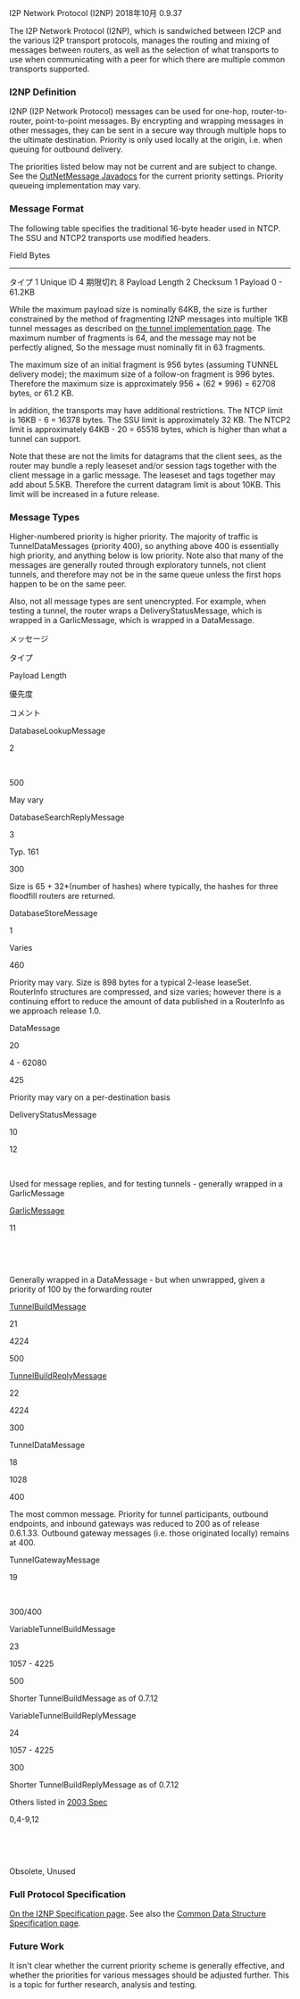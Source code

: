  I2P Network
Protocol (I2NP) 2018年10月 0.9.37 

The I2P Network Protocol (I2NP), which is sandwiched between I2CP and
the various I2P transport protocols, manages the routing and mixing of
messages between routers, as well as the selection of what transports to
use when communicating with a peer for which there are multiple common
transports supported.

### I2NP Definition

I2NP (I2P Network Protocol) messages can be used for one-hop,
router-to-router, point-to-point messages. By encrypting and wrapping
messages in other messages, they can be sent in a secure way through
multiple hops to the ultimate destination. Priority is only used locally
at the origin, i.e. when queuing for outbound delivery.

The priorities listed below may not be current and are subject to
change. See the [OutNetMessage
Javadocs]() for the current priority
settings. Priority queueing implementation may vary.

### Message Format

The following table specifies the traditional 16-byte header used in
NTCP. The SSU and NTCP2 transports use modified headers.

 Field Bytes
 ---------------- ------------
 タイプ 1
 Unique ID 4
 期限切れ 8
 Payload Length 2
 Checksum 1
 Payload 0 - 61.2KB

While the maximum payload size is nominally 64KB, the size is further
constrained by the method of fragmenting I2NP messages into multiple 1KB
tunnel messages as described on [the tunnel implementation
page](). The maximum number of fragments is
64, and the message may not be perfectly aligned, So the message must
nominally fit in 63 fragments.

The maximum size of an initial fragment is 956 bytes (assuming TUNNEL
delivery mode); the maximum size of a follow-on fragment is 996 bytes.
Therefore the maximum size is approximately 956 + (62 \* 996) = 62708
bytes, or 61.2 KB.

In addition, the transports may have additional restrictions. The NTCP
limit is 16KB - 6 = 16378 bytes. The SSU limit is approximately 32 KB.
The NTCP2 limit is approximately 64KB - 20 = 65516 bytes, which is
higher than what a tunnel can support.

Note that these are not the limits for datagrams that the client sees,
as the router may bundle a reply leaseset and/or session tags together
with the client message in a garlic message. The leaseset and tags
together may add about 5.5KB. Therefore the current datagram limit is
about 10KB. This limit will be increased in a future release.

### Message Types

Higher-numbered priority is higher priority. The majority of traffic is
TunnelDataMessages (priority 400), so anything above 400 is essentially
high priority, and anything below is low priority. Note also that many
of the messages are generally routed through exploratory tunnels, not
client tunnels, and therefore may not be in the same queue unless the
first hops happen to be on the same peer.

Also, not all message types are sent unencrypted. For example, when
testing a tunnel, the router wraps a DeliveryStatusMessage, which is
wrapped in a GarlicMessage, which is wrapped in a DataMessage.

メッセージ

タイプ

Payload Length

優先度

コメント

DatabaseLookupMessage

2

 

500

May vary

DatabaseSearchReplyMessage

3

Typ. 161

300

Size is 65 + 32\*(number of hashes) where typically, the hashes for
three floodfill routers are returned.

DatabaseStoreMessage

1

Varies

460

Priority may vary. Size is 898 bytes for a typical 2-lease leaseSet.
RouterInfo structures are compressed, and size varies; however there is
a continuing effort to reduce the amount of data published in a
RouterInfo as we approach release 1.0.

DataMessage

20

4 - 62080

425

Priority may vary on a per-destination basis

DeliveryStatusMessage

10

12

 

Used for message replies, and for testing tunnels - generally wrapped in
a GarlicMessage

[GarlicMessage](#op.garlic)

11

 

 

Generally wrapped in a DataMessage - but when unwrapped, given a
priority of 100 by the forwarding router

[TunnelBuildMessage](#tunnelCreate.requestRecord)

21

4224

500

[TunnelBuildReplyMessage](#tunnelCreate.replyRecord)

22

4224

300

TunnelDataMessage

18

1028

400

The most common message. Priority for tunnel participants, outbound
endpoints, and inbound gateways was reduced to 200 as of release
0.6.1.33. Outbound gateway messages (i.e. those originated locally)
remains at 400.

TunnelGatewayMessage

19

 

300/400

VariableTunnelBuildMessage

23

1057 - 4225

500

Shorter TunnelBuildMessage as of 0.7.12

VariableTunnelBuildReplyMessage

24

1057 - 4225

300

Shorter TunnelBuildReplyMessage as of 0.7.12

Others listed in [2003 Spec]()

0,4-9,12

 

 

Obsolete, Unused

### Full Protocol Specification

[On the I2NP Specification page](). See also
the [Common Data Structure Specification
page]().

### Future Work

It isn\'t clear whether the current priority scheme is generally
effective, and whether the priorities for various messages should be
adjusted further. This is a topic for further research, analysis and
testing.


